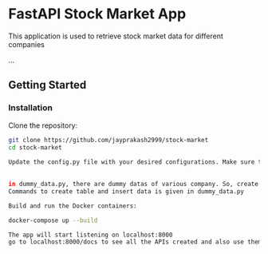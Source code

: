 # FastAPI Stock Market App
This application is used to retrieve stock market data for different companies

...

## Getting Started

### Installation

Clone the repository:

   ```bash
   git clone https://github.com/jayprakash2999/stock-market
   cd stock-market
    
Update the config.py file with your desired configurations. Make sure to fill in sensitive information like database credentials.

    
in dummy_data.py, there are dummy datas of various company. So, create a table with those fields and insert these records by going inside mysql container
Commands to create table and insert data is given in dummy_data.py

Build and run the Docker containers:

docker-compose up --build

The app will start listening on localhost:8000
go to localhost:8000/docs to see all the APIs created and also use them to get company data
